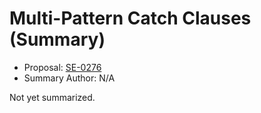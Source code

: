 # Multi-Pattern Catch Clauses (Summary)

* Proposal: [SE-0276](https://github.com/apple/swift-evolution/blob/main/proposals/0276-multi-pattern-catch-clauses.md)
* Summary Author: N/A

Not yet summarized.
